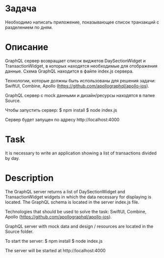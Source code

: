 # Задача
Необходимо написать приложение, показывающее список транзакций с разделением по дням.

# Описание
GraphQL сервер возвращает список виджетов DaySectionWidget и TransactionWidget, в которых находятся необходимые для отображения данные. Схема GraphQL находится в файле index.js сервера.
 
Технологии, которые должны быть использованы для решения задачи: SwiftUI, Combine, Apollo (https://github.com/apollographql/apollo-ios).
 
 GraphQL сервер с mock данными и дизайн/ресурсы находятся в папке Source.
 
Чтобы запустить сервер:
$ npm install
$ node index.js
 
Сервер будет запущен по адресу http://localhost:4000
 
# Task
It is necessary to write an application showing a list of transactions divided by day.

# Description
The GraphQL server returns a list of DaySectionWidget and TransactionWidget widgets in which the data necessary for displaying is located. The GraphQL schema is located in the server index.js file.

Technologies that should be used to solve the task: SwiftUI, Combine, Apollo (https://github.com/apollographql/apollo-ios).

GraphQL server with mock data and design / resources are located in the Source folder.

To start the server:
$ npm install
$ node index.js

The server will be started at http://localhost:4000
